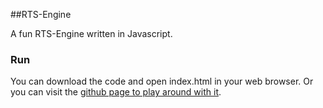 ##RTS-Engine

A fun RTS-Engine written in Javascript.

### Run

You can download the code and open index.html in your web browser. Or you can visit the [github page to play around with it](https://bromlu.github.io/RTS-Engine/).
